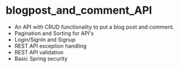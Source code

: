 # blogpost_and_comment_API

* An API with CRUD functionality to put a blog post and comment. 
* Pagination and Sorting for API's
* Login/Signin and Signup
* REST API exception handling
* REST API validation
* Basic Spring security 

